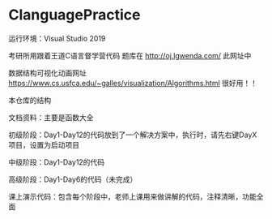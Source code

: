 # ClanguagePractice
运行环境：Visual Studio 2019

考研所用跟着王道C语言督学营代码
题库在 http://oj.lgwenda.com/ 此网址中

数据结构可视化动画网址 https://www.cs.usfca.edu/~galles/visualization/Algorithms.html 很好用！！

本仓库的结构

文档资料：主要是函数大全

初级阶段：Day1-Day12的代码放到了一个解决方案中，执行时，请先右键DayX项目，设置为启动项目

中级阶段：Day1-Day12的代码

高级阶段：Day1-Day6的代码（未完成）

课上演示代码：包含每个阶段中，老师上课用来做讲解的代码，注释清晰，功能全面

